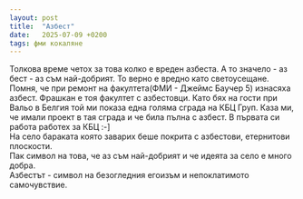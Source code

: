 ```yaml
---
layout: post
title:  "Азбест"
date:   2025-07-09 +0200
tags: фми кокаляне
---
```

Толкова време четох за това колко е вреден азбеста.
А то значело - аз бест - аз съм най-добрият.
То верно е вредно като светоусещане.
Помня, че при ремонт на факултета(ФМИ - Джеймс Баучер 5) изнасяха азбест.
Фрашкан е тоя факултет с азбестовци.
Като бях на гости при Вальо в Белгия той ми показа една голяма сграда на КБЦ Груп.
Каза ми, че имали проект в тая сграда и че била пълна с азбест. В първата си работа работех за КБЦ :-]  
На село бараката която заварих беше покрита с азбестови, етернитови плоскости.  
Пак символ на това, че аз съм най-добрият и че идеята за село е много добра.  
Азбестът - символ на безогледния егоизъм и непоклатимото самочувствие.